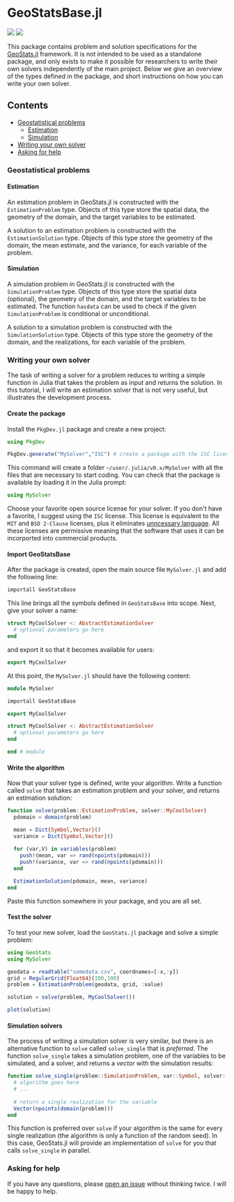# GeoStatsBase.jl

[![][travis-img]][travis-url] [![][julia-pkg-img]][julia-pkg-url]

This package contains problem and solution specifications for the
[GeoStats.jl](https://github.com/juliohm/GeoStats.jl) framework.
It is not intended to be used as a standalone package, and only
exists to make it possible for researchers to write their own
solvers independently of the main project. Below we give an
overview of the types defined in the package, and short
instructions on how you can write your own solver.

## Contents

- [Geostatistical problems](#geostatistical-problems)
  - [Estimation](#estimation)
  - [Simulation](#simulation)
- [Writing your own solver](#writing-your-own-solver)
- [Asking for help](#asking-for-help)

### Geostatistical problems

#### Estimation

An estimation problem in GeoStats.jl is constructed with the `EstimationProblem` type.
Objects of this type store the spatial data, the geometry of the domain, and the target
variables to be estimated.

A solution to an estimation problem is constructed with the `EstimationSolution` type.
Objects of this type store the geometry of the domain, the mean estimate, and the
variance, for each variable of the problem.

#### Simulation

A simulation problem in GeoStats.jl is constructed with the `SimulationProblem` type.
Objects of this type store the spatial data (optional), the geometry of the domain, and
the target variables to be estimated. The function `hasdata` can be used to check if
the given `SimulationProblem` is conditional or unconditional.

A solution to a simulation problem is constructed with the `SimulationSolution` type.
Objects of this type store the geometry of the domain, and the realizations, for each
variable of the problem.

### Writing your own solver

The task of writing a solver for a problem reduces to writing a simple function in Julia
that takes the problem as input and returns the solution. In this tutorial, I will write
an estimation solver that is not very useful, but illustrates the development process.

#### Create the package

Install the `PkgDev.jl` package and create a new project:

```julia
using PkgDev

PkgDev.generate("MySolver","ISC") # create a package with the ISC license
```

This command will create a folder `~/user/.julia/v0.x/MySolver` with all the files that
are necessary to start coding. You can check that the package is available by loading it
in the Julia prompt:

```julia
using MySolver
```

Choose your favorite open source license for your solver. If you don't have a favorite, I
suggest using the `ISC` license. This license is equivalent to the `MIT` and `BSD 2-Clause`
licenses, plus it eliminates [unncessary language](https://en.wikipedia.org/wiki/ISC_license).
All these licenses are permissive meaning that the software that uses it can be incorported
into commercial products.

#### Import GeoStatsBase

After the package is created, open the main source file `MySolver.jl` and add the following
line:

```julia
importall GeoStatsBase
```

This line brings all the symbols defined in `GeoStatsBase` into scope. Next, give your solver
a name:

```julia
struct MyCoolSolver <: AbstractEstimationSolver
  # optional parameters go here
end
```

and export it so that it becomes available for users:

```julia
export MyCoolSolver
```

At this point, the `MySolver.jl` should have the following content:

```julia
module MySolver

importall GeoStatsBase

export MyCoolSolver

struct MyCoolSolver <: AbstractEstimationSolver
  # optional parameters go here
end

end # module
```

#### Write the algorithm

Now that your solver type is defined, write your algorithm. Write a function called `solve`
that takes an estimation problem and your solver, and returns an estimation solution:

```julia
function solve(problem::EstimationProblem, solver::MyCoolSolver)
  pdomain = domain(problem)

  mean = Dict{Symbol,Vector}()
  variance = Dict{Symbol,Vector}()
  
  for (var,V) in variables(problem)
    push!(mean, var => rand(npoints(pdomain)))
    push!(variance, var => rand(npoints(pdomain)))
  end

  EstimationSolution(pdomain, mean, variance)
end
```

Paste this function somewhere in your package, and you are all set.

#### Test the solver

To test your new solver, load the `GeoStats.jl` package and solve a simple problem:

```julia
using GeoStats
using MySolver

geodata = readtable("somedata.csv", coordnames=[:x,:y])
grid = RegularGrid{Float64}(100,100)
problem = EstimationProblem(geodata, grid, :value)

solution = solve(problem, MyCoolSolver())

plot(solution)
```

#### Simulation solvers

The process of writing a simulation solver is very similar, but there is an alternative function
to `solve` called `solve_single` that is *preferred*. The function `solve_single` takes a simulation
problem, one of the variables to be simulated, and a solver, and returns a *vector* with the simulation
results:

```julia
function solve_single(problem::SimulationProblem, var::Symbol, solver::MySimSolver)
  # algorithm goes here
  # ...
  
  # return a single realization for the variable
  Vector(npoints(domain(problem)))
end
```

This function is preferred over `solve` if your algorithm is the same for every single realization
(the algorithm is only a function of the random seed). In this case, GeoStats.jl will provide an
implementation of `solve` for you that calls `solve_single` in parallel.

### Asking for help

If you have any questions, please [open an issue](https://github.com/juliohm/GeoStatsBase.jl/issues)
without thinking twice. I will be happy to help.

[travis-img]: https://travis-ci.org/juliohm/GeoStatsBase.jl.svg?branch=master
[travis-url]: https://travis-ci.org/juliohm/GeoStatsBase.jl

[julia-pkg-img]: http://pkg.julialang.org/badges/GeoStatsBase_0.6.svg
[julia-pkg-url]: http://pkg.julialang.org/?pkg=GeoStatsBase
